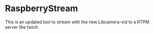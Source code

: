 # RaspberryStream
This is an updated tool to stream with the new Libcamera-vid to a RTPM server like twich
